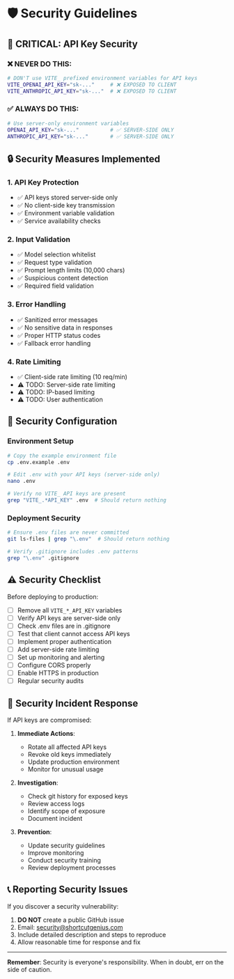 # 🛡️ Security Guidelines

## 🚨 CRITICAL: API Key Security

### ❌ NEVER DO THIS:
```bash
# DON'T use VITE_ prefixed environment variables for API keys
VITE_OPENAI_API_KEY="sk-..."     # ❌ EXPOSED TO CLIENT
VITE_ANTHROPIC_API_KEY="sk-..."  # ❌ EXPOSED TO CLIENT
```

### ✅ ALWAYS DO THIS:
```bash
# Use server-only environment variables
OPENAI_API_KEY="sk-..."          # ✅ SERVER-SIDE ONLY
ANTHROPIC_API_KEY="sk-..."       # ✅ SERVER-SIDE ONLY
```

## 🔒 Security Measures Implemented

### 1. **API Key Protection**
- ✅ API keys stored server-side only
- ✅ No client-side key transmission
- ✅ Environment variable validation
- ✅ Service availability checks

### 2. **Input Validation**
- ✅ Model selection whitelist
- ✅ Request type validation
- ✅ Prompt length limits (10,000 chars)
- ✅ Suspicious content detection
- ✅ Required field validation

### 3. **Error Handling**
- ✅ Sanitized error messages
- ✅ No sensitive data in responses
- ✅ Proper HTTP status codes
- ✅ Fallback error handling

### 4. **Rate Limiting**
- ✅ Client-side rate limiting (10 req/min)
- ⚠️ TODO: Server-side rate limiting
- ⚠️ TODO: IP-based limiting
- ⚠️ TODO: User authentication

## 🔧 Security Configuration

### Environment Setup
```bash
# Copy the example environment file
cp .env.example .env

# Edit .env with your API keys (server-side only)
nano .env

# Verify no VITE_ API keys are present
grep "VITE_.*API_KEY" .env  # Should return nothing
```

### Deployment Security
```bash
# Ensure .env files are never committed
git ls-files | grep "\.env"  # Should return nothing

# Verify .gitignore includes .env patterns
grep "\.env" .gitignore
```

## ⚠️ Security Checklist

Before deploying to production:

- [ ] Remove all `VITE_*_API_KEY` variables
- [ ] Verify API keys are server-side only
- [ ] Check .env files are in .gitignore
- [ ] Test that client cannot access API keys
- [ ] Implement proper authentication
- [ ] Add server-side rate limiting
- [ ] Set up monitoring and alerting
- [ ] Configure CORS properly
- [ ] Enable HTTPS in production
- [ ] Regular security audits

## 🚨 Security Incident Response

If API keys are compromised:

1. **Immediate Actions**:
   - Rotate all affected API keys
   - Revoke old keys immediately
   - Update production environment
   - Monitor for unusual usage

2. **Investigation**:
   - Check git history for exposed keys
   - Review access logs
   - Identify scope of exposure
   - Document incident

3. **Prevention**:
   - Update security guidelines
   - Improve monitoring
   - Conduct security training
   - Review deployment processes

## 📞 Reporting Security Issues

If you discover a security vulnerability:

1. **DO NOT** create a public GitHub issue
2. Email: security@shortcutgenius.com
3. Include detailed description and steps to reproduce
4. Allow reasonable time for response and fix

---

**Remember**: Security is everyone's responsibility. When in doubt, err on the side of caution.
